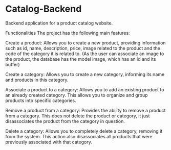 # Catalog-Backend
Backend application for a product catalog website.

Functionalities
The project has the following main features:

Create a product: Allows you to create a new product, providing information such as id, name, description, price, image related to the product and the code of the category it is related to.
(As the user can associate an image to the product, the database has the model image, which has an id and its buffer)

Create a category: Allows you to create a new category, informing its name and products in this category.

Associate a product to a category: Allows you to add an existing product to an already created category. This allows you to organize and group products into specific categories.

Remove a product from a category: Provides the ability to remove a product from a category. This does not delete the product or category, it just disassociates the product from the category in question.

Delete a category: Allows you to completely delete a category, removing it from the system. This action also disassociates all products that were previously associated with that category.
